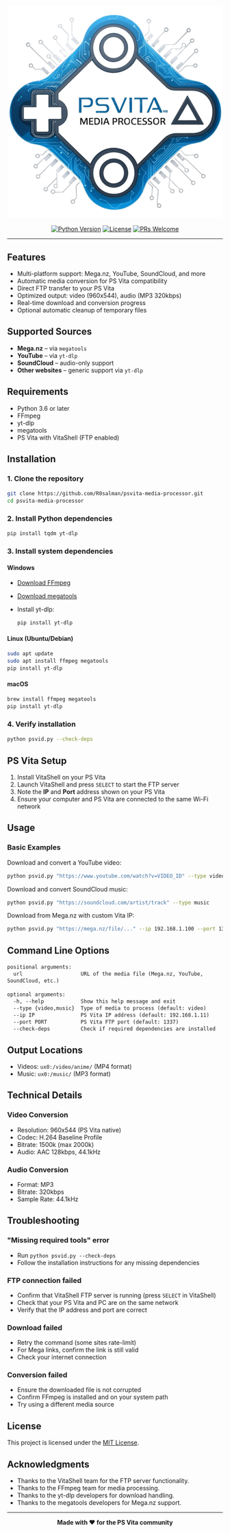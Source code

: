 <p align="center">
  <img src="imgs/logo.png" alt="PS Vita Media Processor Logo" width="500">
</p>

<p align="center">
  <a href="https://www.python.org/"><img src="https://img.shields.io/badge/python-3.8%2B-blue.svg" alt="Python Version"></a>
  <a href="LICENSE"><img src="https://img.shields.io/badge/license-MIT-green.svg" alt="License"></a>
  <a href="CONTRIBUTING.md"><img src="https://img.shields.io/badge/PRs-welcome-brightgreen.svg" alt="PRs Welcome"></a>
</p>

---

## Features

* Multi-platform support: Mega.nz, YouTube, SoundCloud, and more
* Automatic media conversion for PS Vita compatibility
* Direct FTP transfer to your PS Vita
* Optimized output: video (960x544), audio (MP3 320kbps)
* Real-time download and conversion progress
* Optional automatic cleanup of temporary files


## Supported Sources

* **Mega.nz** – via `megatools`
* **YouTube** – via `yt-dlp`
* **SoundCloud** – audio-only support
* **Other websites** – generic support via `yt-dlp`

## Requirements

* Python 3.6 or later
* FFmpeg
* yt-dlp
* megatools
* PS Vita with VitaShell (FTP enabled)

## Installation

### 1. Clone the repository

```bash
git clone https://github.com/R0salman/psvita-media-processor.git
cd psvita-media-processor
```

### 2. Install Python dependencies

```bash
pip install tqdm yt-dlp
```

### 3. Install system dependencies

#### Windows

* [Download FFmpeg](https://ffmpeg.org/download.html)
* [Download megatools](https://megatools.megous.com/)
* Install yt-dlp:

  ```bash
  pip install yt-dlp
  ```

#### Linux (Ubuntu/Debian)

```bash
sudo apt update
sudo apt install ffmpeg megatools
pip install yt-dlp
```

#### macOS

```bash
brew install ffmpeg megatools
pip install yt-dlp
```

### 4. Verify installation

```bash
python psvid.py --check-deps
```

## PS Vita Setup

1. Install VitaShell on your PS Vita
2. Launch VitaShell and press `SELECT` to start the FTP server
3. Note the **IP** and **Port** address shown on your PS Vita
4. Ensure your computer and PS Vita are connected to the same Wi-Fi network

## Usage

### Basic Examples

Download and convert a YouTube video:

```bash
python psvid.py "https://www.youtube.com/watch?v=VIDEO_ID" --type video
```

Download and convert SoundCloud music:

```bash
python psvid.py "https://soundcloud.com/artist/track" --type music
```

Download from Mega.nz with custom Vita IP:

```bash
python psvid.py "https://mega.nz/file/..." --ip 192.168.1.100 --port 1337
```


## Command Line Options

```
positional arguments:
  url                   URL of the media file (Mega.nz, YouTube, SoundCloud, etc.)

optional arguments:
  -h, --help            Show this help message and exit
  --type {video,music}  Type of media to process (default: video)
  --ip IP               PS Vita IP address (default: 192.168.1.11)
  --port PORT           PS Vita FTP port (default: 1337)
  --check-deps          Check if required dependencies are installed
```

## Output Locations

* Videos: `ux0:/video/anime/` (MP4 format)
* Music: `ux0:/music/` (MP3 format)

## Technical Details

### Video Conversion

* Resolution: 960x544 (PS Vita native)
* Codec: H.264 Baseline Profile
* Bitrate: 1500k (max 2000k)
* Audio: AAC 128kbps, 44.1kHz

### Audio Conversion

* Format: MP3
* Bitrate: 320kbps
* Sample Rate: 44.1kHz

## Troubleshooting

### "Missing required tools" error

* Run `python psvid.py --check-deps`
* Follow the installation instructions for any missing dependencies

### FTP connection failed

* Confirm that VitaShell FTP server is running (press `SELECT` in VitaShell)
* Check that your PS Vita and PC are on the same network
* Verify that the IP address and port are correct

### Download failed

* Retry the command (some sites rate-limit)
* For Mega links, confirm the link is still valid
* Check your internet connection

### Conversion failed

* Ensure the downloaded file is not corrupted
* Confirm FFmpeg is installed and on your system path
* Try using a different media source

## License

This project is licensed under the [MIT License](LICENSE).

## Acknowledgments

* Thanks to the VitaShell team for the FTP server functionality.  
* Thanks to the FFmpeg team for media processing.  
* Thanks to the yt-dlp developers for download handling.  
* Thanks to the megatools developers for Mega.nz support.  

---

<p align=center ><b>Made with ❤️ for the PS Vita community</b></p>
